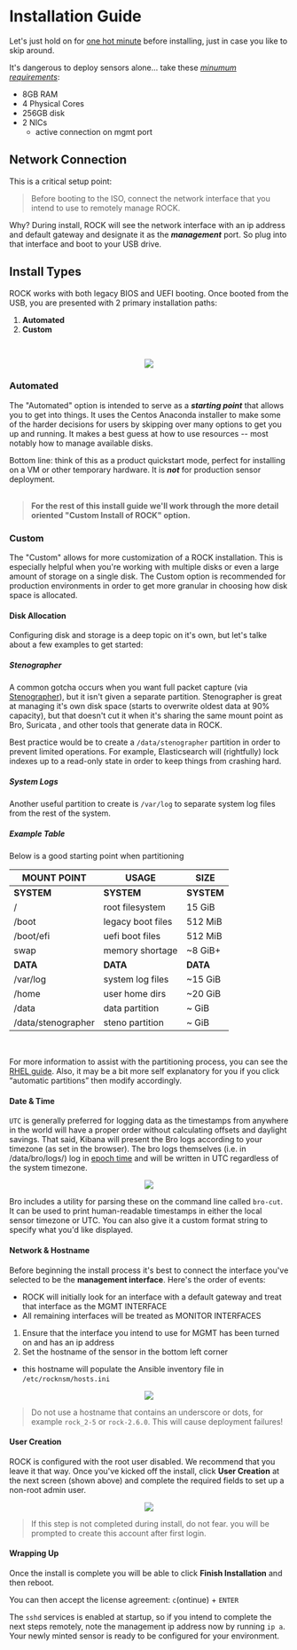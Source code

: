 # Installation Guide

Let's just hold on for [one hot minute](https://youtu.be/UIyMhzU655o) before
installing, just in case you like to skip around.

It's dangerous to deploy sensors alone... take these _[minumum requirements](./requirements.md)_:  

- 8GB RAM
- 4 Physical Cores
- 256GB disk
- 2 NICs
    - active connection on mgmt port


## Network Connection
This is a critical setup point:  

> Before booting to the ISO, connect the network interface that you intend to
use to remotely manage ROCK.

Why? During install, ROCK will see the network interface with an ip address and
default gateway and designate it as the _**management**_ port. So plug into that
interface and boot to your USB drive.  


## Install Types
ROCK works with both legacy BIOS and UEFI booting.  Once booted from the USB, you are presented with 2 primary installation paths:  

1. **Automated**
1. **Custom**

<br>
<p align="center">
<img src="../../img/rock-initialboot.jpg">
</p>


### Automated
The "Automated" option is intended to serve as a _**starting point**_ that allows you to get into things.  It uses the Centos Anaconda installer to make some of the harder decisions for users by skipping over many options to get you up and running. It makes a best guess at how to use resources -- most notably how to manage available disks.  

Bottom line: think of this as a product quickstart mode, perfect for installing on a VM or other temporary hardware. It is _**not**_ for production sensor deployment.
<br>
<br>
> **For the rest of this install guide we'll work through the more detail oriented "Custom Install of ROCK" option.**


### Custom
The "Custom" allows for more customization of a ROCK installation. This is especially helpful when you're working with multiple disks or even a large amount of storage on a single disk. The Custom option is recommended for production environments in order to get more granular in choosing how disk space is allocated.


#### Disk Allocation
Configuring disk and storage is a deep topic on it's own, but let's talke about a few examples to get started:  


##### Stenographer
A common gotcha occurs when you want full packet capture (via [Stenographer](../services/stenographer.md)), but it isn't given a separate partition.  Stenographer is great at managing it's own disk space (starts to overwrite oldest data at 90% capacity), but that doesn't cut it when it's sharing the same mount point as Bro, Suricata , and other tools that generate data in ROCK.

Best practice would be to create a `/data/stenographer` partition in order to prevent limited operations. For example, Elasticsearch will (rightfully) lock indexes up to a read-only state in order to keep things from crashing hard.


##### System Logs
Another useful partition to create is `/var/log` to separate system log files from the rest of the system.


##### Example Table
Below is a good starting point when partitioning

|   MOUNT POINT   |        USAGE      |   SIZE   |
| ---------- | ----------------- | -------- |
| **SYSTEM** | **SYSTEM** | **SYSTEM** |
| /          | root filesystem   | 15 GiB   |
| /boot      | legacy boot files | 512 MiB  |
| /boot/efi  | uefi boot files   | 512 MiB  |
| swap       | memory shortage   | ~8 GiB+ |
| **DATA** | **DATA** | **DATA** |
| /var/log           | system log files | ~15 GiB |
| /home              | user home dirs | ~20 GiB |
| /data              | data partition | ~ GiB |
| /data/stenographer | steno partition | ~ GiB |
<br>

For more information to assist with the partitioning process, you can see the [RHEL guide](https://access.redhat.com/documentation/en-us/red_hat_enterprise_linux/7/html/installation_guide/sect-disk-partitioning-setup-x86#sect-custom-partitioning-x86). Also, it may be a bit more self explanatory for you if you click “automatic partitions” then modify accordingly.
<br>


#### Date & Time
`UTC` is generally preferred for logging data as the timestamps from anywhere in the world will have a proper order without calculating offsets and daylight savings. That said, Kibana will present the Bro logs according to your timezone (as set in the browser). The bro logs themselves (i.e. in /data/bro/logs/) log in [epoch time](https://en.wikipedia.org/wiki/Unix_time) and will be written in UTC regardless of the system timezone.

<p align="center">
<img src="../../img/date-time.png">
</p>

Bro includes a utility for parsing these on the command line called `bro-cut`. It can be used to print human-readable timestamps in either the local sensor timezone or UTC. You can also give it a custom format string to specify what you'd like displayed.


#### Network & Hostname

Before beginning the install process it's best to connect the interface you've selected to be the **management interface**.  Here's the order of events:  

- ROCK will initially look for an interface with a default gateway and treat that interface as the MGMT INTERFACE
- All remaining interfaces will be treated as MONITOR INTERFACES

1. Ensure that the interface you intend to use for MGMT has been turned on and has an ip address
2. Set the hostname of the sensor in the bottom left corner
  - this hostname will populate the Ansible inventory file in `/etc/rocknsm/hosts.ini`  

<p align="center">
<img src="../../img/network.png">
</p>

> Do not use a hostname that contains an underscore or dots, for example `rock_2-5` or `rock-2.6.0`. This will cause deployment failures!


#### User Creation
ROCK is configured with the root user disabled.  We recommend that you leave it that way.  Once you've kicked off the install, click **User Creation** at the next screen (shown above) and complete the required fields to set up a non-root admin user.  

<p align="center">
<img src="../../img/admin-user.jpg">
</p>

> If this step is not completed during install, do not fear. you will be prompted to create this account after first login.


#### Wrapping Up

Once the install is complete you will be able to click **Finish Installation**
and then reboot.

You can then accept the license agreement: `c`(ontinue) + `ENTER`  

The `sshd` services is enabled at startup, so if you intend to complete the next
steps remotely, note the management ip address now by running `ip a`. Your newly
minted sensor is ready to be configured for your environment.
